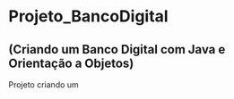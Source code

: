 # Projeto_BancoDigital

## (Criando um Banco Digital com Java e Orientação a Objetos)

<p>
  Projeto criando um
</p>
